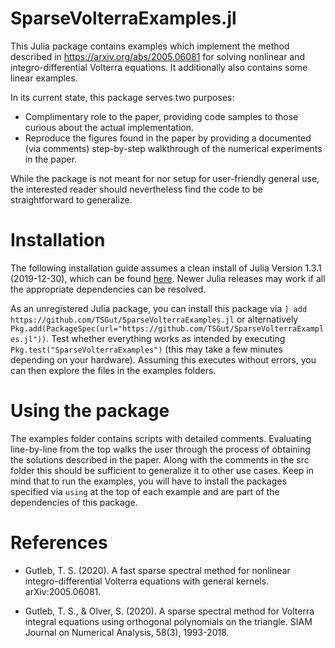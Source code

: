 # SparseVolterraExamples.jl
This Julia package contains examples which implement the method described in https://arxiv.org/abs/2005.06081 for solving nonlinear and integro-differential Volterra equations. It additionally also contains some linear examples.

In its current state, this package serves two purposes: 
- Complimentary role to the paper, providing code samples to those curious about the actual implementation.
- Reproduce the figures found in the paper by providing a documented (via comments) step-by-step walkthrough of the numerical experiments in the paper.

While the package is not meant for nor setup for user-friendly general use, the interested reader should nevertheless find the code to be straightforward to generalize.

# Installation

The following installation guide assumes a clean install of Julia Version 1.3.1 (2019-12-30), which can be found [here](https://julialang.org/downloads/oldreleases/).
Newer Julia releases may work if all the appropriate dependencies can be resolved.

As an unregistered Julia package, you can install this package via ```] add https://github.com/TSGut/SparseVolterraExamples.jl``` or alternatively ```Pkg.add(PackageSpec(url="https://github.com/TSGut/SparseVolterraExamples.jl"))```. Test whether everything works as intended by executing ```Pkg.test("SparseVolterraExamples")``` (this may take a few minutes depending on your hardware). Assuming this executes without errors, you can then explore the files in the examples folders.

# Using the package

The examples folder contains scripts with detailed comments. Evaluating line-by-line from the top walks the user through the process of obtaining the solutions described in the paper. Along with the comments in the src folder this should be sufficient to generalize it to other use cases. Keep in mind that to run the examples, you will have to install the packages specified via ```using``` at the top of each example and are part of the dependencies of this package.

# References

- Gutleb, T. S. (2020). A fast sparse spectral method for nonlinear integro-differential Volterra equations with general kernels. arXiv:2005.06081.

- Gutleb, T. S., & Olver, S. (2020). A sparse spectral method for Volterra integral equations using orthogonal polynomials on the triangle. SIAM Journal on Numerical Analysis, 58(3), 1993-2018.
